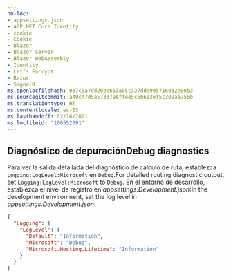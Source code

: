 ```yaml
---
no-loc:
- appsettings.json
- ASP.NET Core Identity
- cookie
- Cookie
- Blazor
- Blazor Server
- Blazor WebAssembly
- Identity
- Let's Encrypt
- Razor
- SignalR
ms.openlocfilehash: 087c5a7dd20bc653a05c337dde905716032e00b3
ms.sourcegitcommit: a49c47d5a573379effee5c6b6e36f5c302aa756b
ms.translationtype: HT
ms.contentlocale: es-ES
ms.lasthandoff: 02/16/2021
ms.locfileid: "100552691"
---
```

## <a name="debug-diagnostics"></a><span data-ttu-id="be49a-101">Diagnóstico de depuración</span><span class="sxs-lookup"><span data-stu-id="be49a-101">Debug diagnostics</span></span>

<span data-ttu-id="be49a-102">Para ver la salida detallada del diagnóstico de cálculo de ruta, establezca `Logging:LogLevel:Microsoft` en `Debug`.</span><span class="sxs-lookup"><span data-stu-id="be49a-102">For detailed routing diagnostic output, set `Logging:LogLevel:Microsoft` to `Debug`.</span></span> <span data-ttu-id="be49a-103">En el entorno de desarrollo, establezca el nivel de registro en *appsettings.Development.json*:</span><span class="sxs-lookup"><span data-stu-id="be49a-103">In the development environment, set the log level in *appsettings.Development.json*:</span></span>

```json
{
  "Logging": {
    "LogLevel": {
      "Default": "Information",
      "Microsoft": "Debug",
      "Microsoft.Hosting.Lifetime": "Information"
    }
  }
}
```
